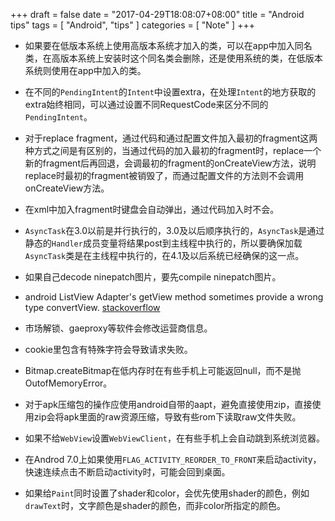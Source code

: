 +++
draft = false
date = "2017-04-29T18:08:07+08:00"
title = "Android tips"
tags = [ "Android", "tips" ]
categories = [ "Note" ]
+++

* 如果要在低版本系统上使用高版本系统才加入的类，可以在app中加入同名类，在高版本系统上安装时这个同名类会删除，还是使用系统的类，在低版本系统则使用在app中加入的类。

* 在不同的`PendingIntent`的`Intent`中设置extra，在处理`Intent`的地方获取的extra始终相同，可以通过设置不同RequestCode来区分不同的`PendingIntent`。

* 对于replace fragment，通过代码和通过配置文件加入最初的fragment这两种方式之间是有区别的，当通过代码的加入最初的fragment时，replace一个新的fragment后再回退，会调最初的fragment的onCreateView方法，说明replace时最初的fragment被销毁了，而通过配置文件的方法则不会调用onCreateView方法。

* 在xml中加入fragment时键盘会自动弹出，通过代码加入时不会。

* `AsyncTask`在3.0以前是并行执行的，3.0及以后顺序执行的，`AsyncTask`是通过静态的`Handler`成员变量将结果post到主线程中执行的，所以要确保加载`AsyncTask`类是在主线程中执行的，在4.1及以后系统已经确保的这一点。

* 如果自己decode ninepatch图片，要先compile ninepatch图片。

* android ListView Adapter's getView method sometimes provide a wrong type convertView. [stackoverflow](http://stackoverflow.com/questions/12018997/why-does-getview-return-wrong-convertview-objects-on-separatedlistadapter)

* 市场解锁、gaeproxy等软件会修改运营商信息。

* cookie里包含有特殊字符会导致请求失败。

* Bitmap.createBitmap在低内存时在有些手机上可能返回null，而不是抛OutofMemoryError。

* 对于apk压缩包的操作应使用android自带的aapt，避免直接使用zip，直接使用zip会将apk里面的raw资源压缩，导致有些rom下读取raw文件失败。

* 如果不给`WebView`设置`WebViewClient`，在有些手机上会自动跳到系统浏览器。

* 在Androd 7.0上如果使用`FLAG_ACTIVITY_REORDER_TO_FRONT`来启动activity，快速连续点击不断启动activity时，可能会回到桌面。

* 如果给`Paint`同时设置了shader和color，会优先使用shader的颜色，例如`drawText`时，文字颜色是shader的颜色，而非color所指定的颜色。
